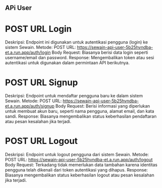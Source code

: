 ## APi User

# POST URL Login
Deskripsi: Endpoint ini digunakan untuk autentikasi pengguna (login) ke sistem Sewain.
Metode: POST
URL: https://sewain-api-user-5b25hvndba-et.a.run.app/auth/login
Body Request: Biasanya berisi data login seperti username/email dan password.
Response: Mengembalikan token atau sesi autentikasi untuk digunakan dalam permintaan API berikutnya.

# POST URL Signup
Deskripsi: Endpoint untuk mendaftar pengguna baru ke dalam sistem Sewain.
Metode: POST
URL: https://sewain-api-user-5b25hvndba-et.a.run.app/auth/signup
Body Request: Berisi informasi yang diperlukan untuk membuat akun baru, seperti nama pengguna, alamat email, dan kata sandi.
Response: Biasanya mengembalikan status keberhasilan pendaftaran atau pesan kesalahan jika terjadi.

# POST URL Logout
Deskripsi: Endpoint untuk logout pengguna dari sistem Sewain.
Metode: POST
URL: https://sewain-api-user-5b25hvndba-et.a.run.app/auth/logout
Body Request: Terkadang tidak memerlukan data tambahan karena identitas pengguna telah dikenali dari token autentikasi yang dihapus.
Response: Biasanya mengembalikan status keberhasilan logout atau pesan kesalahan jika terjadi.
